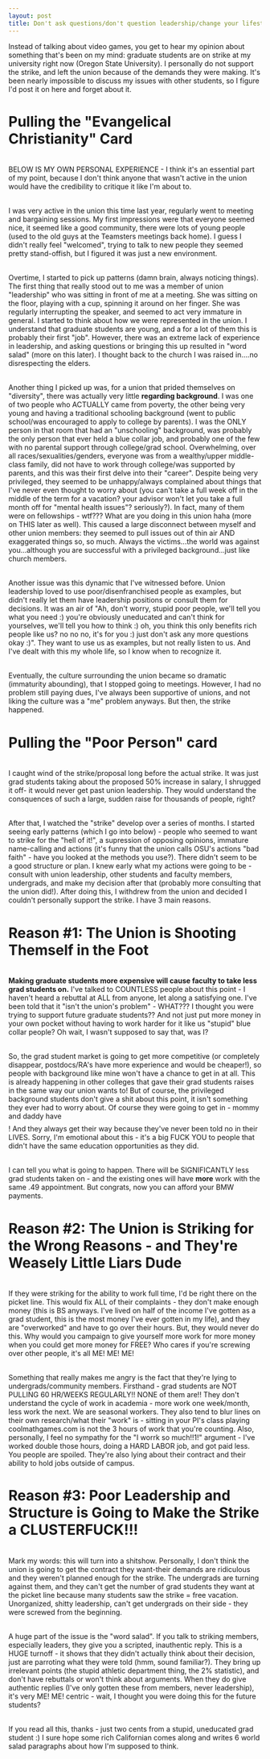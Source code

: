 ```yaml
---
layout: post
title: Don't ask questions/don't question leadership/change your lifestyle for us...sound familiar? Thoughts on the Oregon State University graduate student strike.
---
```


Instead of talking about video games, you get to hear my opinion about something that's been on my mind: graduate students are on strike at my university right now (Oregon State University). I personally do not support the strike, and left the union because of the demands they were making. It's been nearly impossible to discuss my issues with other students, so I figure I'd post it on here and forget about it.

<h1>Pulling the "Evangelical Christianity" Card</h1>

<br>BELOW IS MY OWN PERSONAL EXPERIENCE - I think it's an essential part of my point, because I don't think anyone that wasn't active in the union would have the credibility to critique it like I'm about to.

<br>I was very active in the union this time last year, regularly went to meeting and bargaining sessions. My first impressions were that everyone seemed nice, it seemed like a good community, there were lots of young people (used to the old guys at the Teamsters meetings back home). I guess I didn't really feel "welcomed", trying to talk to new people they seemed pretty stand-offish, but I figured it was just a new environment. 

<br>Overtime, I started to pick up patterns (damn brain, always noticing things). The first thing that really stood out to me was a member of union "leadership" who was sitting in front of me at a meeting. She was sitting on the floor, playing with a cup, spinning it around on her finger. She was regularly interrupting the speaker, and seemed to act very immature in general. I started to think about how we were represented in the union. I understand that graduate students are young, and a for a lot of them this is probably their first "job". However, there was an extreme lack of experience in leadership, and asking questions or bringing this up resulted in "word salad" (more on this later). I thought back to the church I was raised in....no disrespecting the elders.

<br>Another thing I picked up was, for a union that prided themselves on "diversity", there was actually very little <b>regarding background</b>. I was one of two people who ACTUALLY came from poverty, the other being very young and having a traditional schooling background (went to public school/was encouraged to apply to college by parents). I was the ONLY person in that room that had an "unschooling" background, was probably the only person that ever held a blue collar job, and probably one of the few with no parental support through college/grad school. Overwhelming, over all races/sexualities/genders, everyone was from a wealthy/upper middle-class family, did not have to work through college/was supported by parents, and this was their first delve into their "career". Despite being very privileged, they seemed to be unhappy/always complained about things that I've never even thought to worry about (you can't take a full week off in the middle of the term for a vacation? your advisor won't let you take a full month off for "mental health issues"? seriously?). In fact, many of them were on fellowships - wtf??? What are you doing in this union haha (more on THIS later as well). This caused a large disconnect between myself and other union members: they seemed to pull issues out of thin air AND exaggerated things so, so much. Always the victims...the world was against you...although you are successful with a privileged background...just like church members.

<br>Another issue was this dynamic that I've witnessed before. Union leadership loved to use poor/disenfranchised people as examples, but didn't really let them have leadership positions or consult them for decisions. It was an air of "Ah, don't worry, stupid poor people, we'll tell you what you need :) you're obviously uneducated and can't think for yourselves, we'll tell you how to think :) oh, you think this only benefits rich people like us? no no no, it's for you :) just don't ask any more questions okay :)". They want to use us as examples, but not really listen to us. And I've dealt with this my whole life, so I know when to recognize it.

<br>Eventually, the culture surrounding the union became so dramatic (immaturity abounding), that I stopped going to meetings. However, I had no problem still paying dues, I've always been supportive of unions, and not liking the culture was a "me" problem anyways. But then, the strike happened.

<h1>Pulling the "Poor Person" card</h1>

<br>I caught wind of the strike/proposal long before the actual strike. It was just grad students taking about the proposed 50% increase in salary, I shrugged it off- it would never get past union leadership. They would understand the consquences of such a large, sudden raise for thousands of people, right?

<br>After that, I watched the "strike" develop over a series of months. I started seeing early patterns (which I go into below) - people who seemed to want to strike for the "hell of it!", a supression of opposing opinions, immature name-calling and actions (it's funny that the union calls OSU's actions "bad faith" - have you looked at the methods you use?). There didn't seem to be a good structure or plan. I knew early what my actions were going to be - consult with union leadership, other students and faculty members, undergrads, and make my decision after that (probably more consulting that the union did!). After doing this, I withdrew from the union and decided I couldn't personally support the strike. I have 3 main reasons.

<h1>Reason #1: The Union is Shooting Themself in the Foot</h1>

<br><b>Making graduate students more expensive will cause faculty to take less grad students on.</b> I've talked to COUNTLESS people about this point - I haven't heard a rebuttal at ALL from anyone, let along a satisfying one. I've been told that it "isn't the union's problem" - WHAT??? I thought you were trying to support future graduate students?? And not just put more money in your own pocket without having to work harder for it like us "stupid" blue collar people? Oh wait, I wasn't supposed to say that, was I?

<br>So, the grad student market is going to get more competitive (or completely disappear, postdocs/RA's have more experience and would be cheaper!), so people with background like mine won't have a chance to get in at all. This is already happening in other colleges that gave their grad students raises in the same way our union wants to! But of course, the privileged background students don't give a shit about this point, it isn't something they ever had to worry about. Of course they were going to get in - mommy and daddy have $$$$! And they always get their way because they've never been told no in their LIVES. Sorry, I'm emotional about this - it's a big FUCK YOU to people that didn't have the same education opportunities as they did.

<br>I can tell you what is going to happen. There will be SIGNIFICANTLY less grad students taken on - and the existing ones will have <b>more</b> work with the same .49 appointment. But congrats, now you can afford your BMW payments.

<h1>Reason #2: The Union is Striking for the Wrong Reasons - and They're Weasely Little Liars Dude</h1>

<br>If they were striking for the ability to work full time, I'd be right there on the picket line. This would fix ALL of their complaints - they don't make enough money (this is BS anyways. I've lived on half of the income I've gotten as a grad student, this is the most money I've ever gotten in my life), and they are "overworked" and have to go over their hours. But, they would never do this. Why would you campaign to give yourself more work for more money when you could get more money for FREE? Who cares if you're screwing over other people, it's all ME! ME! ME!

<br>Something that really makes me angry is the fact that they're lying to undergrads/community members. Firsthand - grad students are NOT PULLING 60 HR/WEEKS REGULARLY!! NONE of them are!! They don't understand the cycle of work in academia - more work one week/month, less work the next. We are seasonal workers. They also tend to blur lines on their own research/what their "work" is - sitting in your PI's class playing coolmathgames.com is not the 3 hours of work that you're counting. Also, personally, I feel no sympathy for the "I worrk so much!!1!" argument - I've worked double those hours, doing a HARD LABOR job, and got paid less. You people are spoiled. They're also lying about their contract and their ability to hold jobs outside of campus. 

<h1>Reason #3: Poor Leadership and Structure is Going to Make the Strike a CLUSTERFUCK!!!</h1>

<br>Mark my words: this will turn into a shitshow. Personally, I don't think the union is going to get the contract they want-their demands are ridiculous and they weren't planned enough for the strike. The undergrads are turning against them, and they can't get the number of grad students they want at the picket line because many students saw the strike = free vacation. Unorganized, shitty leadership, can't get undergrads on their side - they were screwed from the beginning.

<br>A huge part of the issue is the "word salad". If you talk to striking members, especially leaders, they give you a scripted, inauthentic reply. This is a HUGE turnoff - it shows that they didn't actually think about their decision, just are parroting what they were told (hmm, sound familiar?). They bring up irrelevant points (the stupid athletic department thing, the 2% statistic), and don't have rebuttals or won't think about arguments. When they do give authentic replies (I've only gotten these from members, never leadership), it's very ME! ME! centric - wait, I thought you were doing this for the future students?

<br>If you read all this, thanks - just two cents from a stupid, uneducated grad student :) I sure hope some rich Californian comes along and writes 6 world salad paragraphs about how I'm supposed to think.
